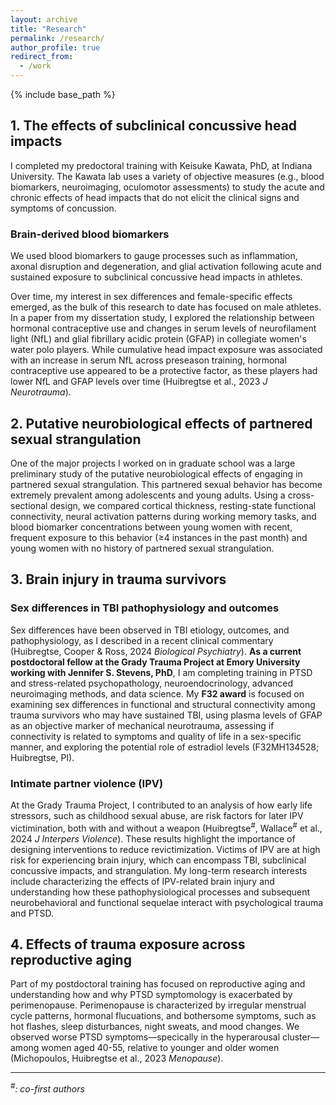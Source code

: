 ```yaml
---
layout: archive
title: "Research"
permalink: /research/
author_profile: true
redirect_from:
  - /work
---
```


{% include base_path %}

## 1. The effects of subclinical concussive head impacts
I completed my predoctoral training with Keisuke Kawata, PhD, at Indiana University. The Kawata lab uses a variety of objective measures (e.g., blood biomarkers, neuroimaging, oculomotor assessments) to study the acute and chronic effects of head impacts that do not elicit the clinical signs and symptoms of concussion.  
### Brain-derived blood biomarkers
We used blood biomarkers to gauge processes such as inflammation, axonal disruption and degeneration, and glial activation following acute and sustained exposure to subclinical concussive head impacts in athletes.  

Over time, my interest in sex differences and female-specific effects emerged, as the bulk of this research to date has focused on male athletes. In a paper from my dissertation study, I explored the relationship between hormonal contraceptive use and changes in serum levels of neurofilament light (NfL) and glial fibrillary acidic protein (GFAP) in collegiate women's water polo players. While cumulative head impact exposure was associated with an increase in serum NfL across preseason training, hormonal contraceptive use appeared to be a protective factor, as these players had lower NfL and GFAP levels over time (Huibregtse et al., 2023 *J Neurotrauma*). 

## 2. Putative neurobiological effects of partnered sexual strangulation
One of the major projects I worked on in graduate school was a large preliminary study of the putative neurobiological effects of engaging in partnered sexual strangulation. This partnered sexual behavior has become extremely prevalent among adolescents and young adults. Using a cross-sectional design, we compared cortical thickness, resting-state functional connectivity, neural activation patterns during working memory tasks, and blood biomarker concentrations between young women with recent, frequent exposure to this behavior (≥4 instances in the past month) and young women with no history of partnered sexual strangulation.

## 3. Brain injury in trauma survivors
### Sex differences in TBI pathophysiology and outcomes
Sex differences have been observed in TBI etiology, outcomes, and pathophysiology, as I described in a recent clinical commentary  (Huibregtse, Cooper & Ross, 2024 *Biological Psychiatry*). **As a current postdoctoral fellow at the Grady Trauma Project at Emory University working with Jennifer S. Stevens, PhD**, I am completing training in PTSD and stress-related psychopathology, neuroendocrinology, advanced neuroimaging methods, and data science. My **F32 award** is focused on examining sex differences in functional and structural connectivity among trauma survivors who may have sustained TBI, using plasma levels of GFAP as an objective marker of mechanical neurotrauma, assessing if connectivity is related to symptoms and quality of life in a sex-specific manner, and exploring the potential role of estradiol levels (F32MH134528; Huibregtse, PI). 

### Intimate partner violence (IPV)
At the Grady Trauma Project, I contributed to an analysis of how early life stressors, such as childhood sexual abuse, are risk factors for later IPV victimination, both with and without a weapon (Huibregtse<sup>#</sup>, Wallace<sup>#</sup> et al., 2024 *J Interpers Violence*). These results highlight the importance of designing interventions to reduce revictimization. Victims of IPV are at high risk for experiencing brain injury, which can encompass TBI, subclinical concussive impacts, and strangulation. My long-term research interests include characterizing the effects of IPV-related brain injury and understanding how these pathophysiological processes and subsequent neurobehavioral and functional sequelae interact with psychological trauma and PTSD. 

## 4. Effects of trauma exposure across reproductive aging
Part of my postdoctoral training has focused on reproductive aging and understanding how and why PTSD symptomology is exacerbated by perimenopause. Perimenopause is characterized by irregular menstrual cycle patterns, hormonal flucuations, and bothersome symptoms, such as hot flashes, sleep disturbances, night sweats, and mood changes. We observed worse PTSD symptoms—specically in the hyperarousal cluster—among women aged 40-55, relative to younger and older women (Michopoulos, Huibregtse et al., 2023 *Menopause*).   


***
*<sup>#</sup>: co-first authors*

